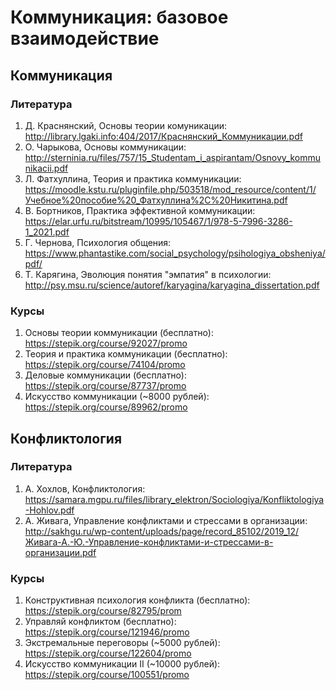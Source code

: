 # Коммуникация: базовое взаимодействие

## Коммуникация

### Литература
1. Д. Краснянский, Основы теории комуникации: http://library.lgaki.info:404/2017/Краснянский_Коммуникации.pdf
2. О. Чарыкова, Основы коммуникации: http://sterninia.ru/files/757/15_Studentam_i_aspirantam/Osnovy_kommunikacii.pdf
3. Л. Фатхуллина, Теория и практика коммуникации: https://moodle.kstu.ru/pluginfile.php/503518/mod_resource/content/1/Учебное%20пособие%20_Фатхуллина%2C%20Никитина.pdf
4. В. Бортников, Практика эффективной коммуникации: https://elar.urfu.ru/bitstream/10995/105467/1/978-5-7996-3286-1_2021.pdf
5. Г. Чернова, Психология общения: https://www.phantastike.com/social_psychology/psihologiya_obsheniya/pdf/
6. Т. Карягина, Эволюция понятия "эмпатия" в психологии: http://psy.msu.ru/science/autoref/karyagina/karyagina_dissertation.pdf

### Курсы
1. Основы теории коммуникации (бесплатно): https://stepik.org/course/92027/promo
2. Теория и практика коммуникации (бесплатно): https://stepik.org/course/74104/promo
3. Деловые коммуникации (бесплатно): https://stepik.org/course/87737/promo
4. Искусство коммуникации (~8000 рублей): https://stepik.org/course/89962/promo

## Конфликтология

### Литература
1. А. Хохлов, Конфликтология: https://samara.mgpu.ru/files/library_elektron/Sociologiya/Konfliktologiya-Hohlov.pdf
2. А. Живага, Управление конфликтами и стрессами в организации: http://sakhgu.ru/wp-content/uploads/page/record_85102/2019_12/Живага-А.-Ю.-Управление-конфликтами-и-стрессами-в-организации.pdf

### Курсы
1. Конструктивная психология конфликта (бесплатно): https://stepik.org/course/82795/prom
2. Управляй конфликтом (бесплатно): https://stepik.org/course/121946/promo
3. Экстремальные переговоры (~5000 рублей): https://stepik.org/course/122604/promo
4. Искусство коммуникации II (~10000 рублей): https://stepik.org/course/100551/promo
